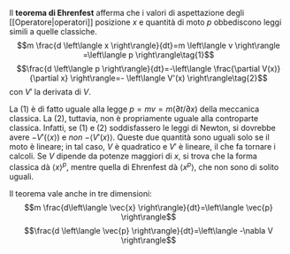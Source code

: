 Il **teorema di Ehrenfest** afferma che i valori di aspettazione degli [[Operatore|operatori]] posizione $x$ e quantità di moto $p$ obbediscono leggi simili a quelle classiche.
$$m \frac{d \left\langle x \right\rangle}{dt}=m \left\langle v \right\rangle =\left\langle p \right\rangle\tag{1}$$
$$\frac{d \left\langle p \right\rangle}{dt}=-\left\langle \frac{\partial V(x)}{\partial x} \right\rangle=- \left\langle V'(x) \right\rangle\tag{2}$$
con $V'$ la derivata di $V$.

La $(1)$ è di fatto uguale alla legge $p=mv=m (\partial t/\partial x)$ della meccanica classica. La $(2)$, tuttavia, non è propriamente uguale alla controparte classica. Infatti, se $(1)$ e $(2)$ soddisfassero le leggi di Newton, si dovrebbe avere $-V'(\left\langle x \right\rangle)$ e *non* $-\left\langle V'(x) \right\rangle$. Queste due quantità sono uguali solo se il moto è lineare; in tal caso, $V$ è quadratico e $V'$ è lineare, il che fa tornare i calcoli. Se $V$ dipende da potenze maggiori di $x$, si trova che la forma classica dà $\left\langle x \right\rangle^{p}$, mentre quella di Ehrenfest dà $\left\langle x^{p} \right\rangle$, che non sono di solito uguali.

Il teorema vale anche in tre dimensioni:
$$m \frac{d\left\langle \vec{x} \right\rangle}{dt}=\left\langle \vec{p} \right\rangle$$
$$\frac{d \left\langle \vec{p} \right\rangle}{dt}=\left\langle -\nabla V \right\rangle$$
